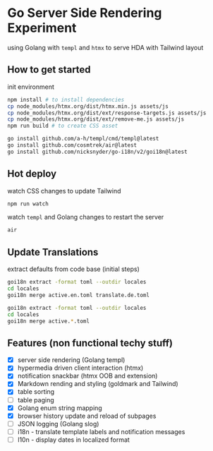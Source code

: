 # Go Server Side Rendering Experiment

using Golang with `templ` and `htmx` to serve HDA with Tailwind layout

## How to get started

init environment

```sh
npm install # to install dependencies
cp node_modules/htmx.org/dist/htmx.min.js assets/js
cp node_modules/htmx.org/dist/ext/response-targets.js assets/js
cp node_modules/htmx.org/dist/ext/remove-me.js assets/js
npm run build # to create CSS asset

go install github.com/a-h/templ/cmd/templ@latest
go install github.com/cosmtrek/air@latest
go install github.com/nicksnyder/go-i18n/v2/goi18n@latest
```

## Hot deploy

watch CSS changes to update Tailwind

```sh
npm run watch
```

watch `templ` and Golang changes to restart the server

```sh
air
```

## Update Translations

extract defaults from code base (initial steps)

```sh
goi18n extract -format toml --outdir locales
cd locales
goi18n merge active.en.toml translate.de.toml
```

```sh
goi18n extract -format toml --outdir locales
cd locales
goi18n merge active.*.toml
```

## Features (non functional techy stuff)

- [x] server side rendering (Golang templ)
- [x] hypermedia driven client interaction (htmx)
- [x] notification snackbar (htmx OOB and extension)
- [x] Markdown rending and styling (goldmark and Tailwind)
- [x] table sorting
- [ ] table paging
- [x] Golang enum string mapping
- [x] browser history update and reload of subpages
- [ ] JSON logging (Golang slog)
- [ ] i18n - translate template labels and notification messages
- [ ] l10n - display dates in localized format
